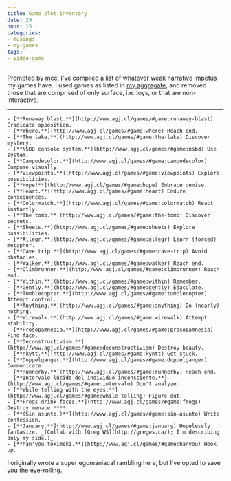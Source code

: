 ```yaml
---
title: Game plot inventory
date: 29
hour: 15
categories:
- musings
- my-games
tags:
- video-game
---
```


Prompted by [mcc](http://msm.runhello.com/p/615), I've compiled a list of whatever weak narrative impetus my games have. I used games as listed in [my aggregate](http://www.agj.cl/games/), and removed those that are comprised of only surface, i.e. toys, or that are non-interactive.<!-- more -->
****

	- [**Runaway blast.**](http://www.agj.cl/games/#game:runaway-blast) Eradicate opposition.
	- [**Where.**](http://www.agj.cl/games/#game:where) Reach end.
	- [**The lake.**](http://www.agj.cl/games/#game:the-lake) Discover mystery.
	- [**NSBD console system.**](http://www.agj.cl/games/#game:nsbd) Use system.
	- [**Campodecolor.**](http://www.agj.cl/games/#game:campodecolor) Compose visually.
	- [**Viewpoints.**](http://www.agj.cl/games/#game:viewpoints) Explore possibilities.
	- [**Hope!**](http://www.agj.cl/games/#game:hope) Embrace demise.
	- [**Heart.**](http://www.agj.cl/games/#game:heart) Endure consequences.
	- [**Colormatch.**](http://www.agj.cl/games/#game:colormatch) React instantly.
	- [**The tomb.**](http://www.agj.cl/games/#game:the-tomb) Discover secrets.
	- [**Sheets.**](http://www.agj.cl/games/#game:sheets) Explore possibilities.
	- [**Allegr.**](http://www.agj.cl/games/#game:allegr) Learn (forced) metaphor.
	- [**Cave trip.**](http://www.agj.cl/games/#game:cave-trip) Avoid obstacles.
	- [**Walker.**](http://www.agj.cl/games/#game:walker) Reach end.
	- [**Climbrunner.**](http://www.agj.cl/games/#game:climbrunner) Reach end.
	- [**Within.**](http://www.agj.cl/games/#game:within) Remember.
	- [**Gently.**](http://www.agj.cl/games/#game:gently) Ejaculate.
	- [**Tumblecopter.**](http://www.agj.cl/games/#game:tumblecopter) Attempt control.
	- [**Anything.**](http://www.agj.cl/games/#game:anything) Do (nearly) nothing.
	- [**Wirewalk.**](http://www.agj.cl/games/#game:wirewalk) Attempt stability.
	- [**Prosopamnesia.**](http://www.agj.cl/games/#game:prosopamnesia) Find face.
	- [**Deconstructivism.**](http://www.agj.cl/games/#game:deconstructivism) Destroy beauty.
	- [**nkytt.**](http://www.agj.cl/games/#game:kyntt) Get stuck.
	- [**Doppelganger.**](http://www.agj.cl/games/#game:doppelganger) Communicate.
	- [**Runnerby.**](http://www.agj.cl/games/#game:runnerby) Reach end.
	- [**Intervalo lúcido del individuo inconsciente.**](http://www.agj.cl/games/#game:intervalo) Don't analyze.
	- [**While telling with the eyes.**](http://www.agj.cl/games/#game:while-telling) Figure out.
	- [**Frogs drink faces.**](http://www.agj.cl/games/#game:frogs) Destroy menace ****
	- [**(Sin asunto.)**](http://www.agj.cl/games/#game:sin-asunto) Write confession.
	- [**January.**](http://www.agj.cl/games/#game:january) Hopelessly fantasize. _(Collab with [Greg WS](http://gregws.ca/); I'm describing only my side.)_
	- [**han'you tokimeki.**](http://www.agj.cl/games/#game:hanyou) Hook up.

I originally wrote a super egomaniacal rambling here, but I've opted to save you the eye-rolling.
